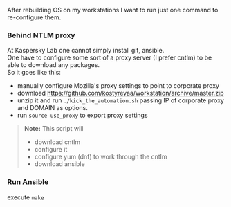 After rebuilding OS on my workstations I want to run just one command to re-configure them.

### Behind NTLM proxy
At Kaspersky Lab one cannot simply install git, ansible.  
One have to configure some sort of a proxy server (I prefer cntlm) to be able to download any packages.  
So it goes like this:
  * manually configure Mozilla's proxy settings to point to corporate proxy
  * download https://github.com/kostyrevaa/workstation/archive/master.zip
  * unzip it and run `./kick_the_automation.sh` passing IP of corporate proxy and DOMAIN as options.
  * run `source use_proxy` to export proxy settings
  > **Note:**
  > This script will
  > - download cntlm
  > - configure it
  > - configure yum (dnf) to work through the cntlm
  > - download ansible


### Run Ansible
execute `make`
